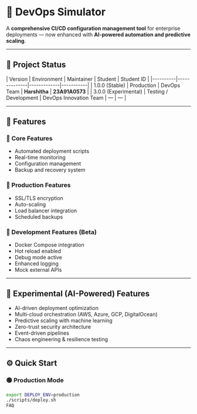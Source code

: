# 🧩 DevOps Simulator

A **comprehensive CI/CD configuration management tool** for enterprise deployments — now enhanced with **AI-powered automation and predictive scaling**.

---

## 📘 Project Status
| Version | Environment | Maintainer | Student | Student ID |
|----------|--------------|-------------|-----------|
| 1.0.0 (Stable) | Production | DevOps Team | **Harshitha** | **23A91A0573** |
| 3.0.0 (Experimental) | Testing / Development | DevOps Innovation Team | — | — |

---

## 🚀 Features

### 🔹 Core Features
- Automated deployment scripts  
- Real-time monitoring  
- Configuration management  
- Backup and recovery system  

### 🔹 Production Features
- SSL/TLS encryption  
- Auto-scaling  
- Load balancer integration  
- Scheduled backups  

### 🔹 Development Features (Beta)
- Docker Compose integration  
- Hot reload enabled  
- Debug mode active  
- Enhanced logging  
- Mock external APIs  

---

## 🤖 Experimental (AI-Powered) Features
- AI-driven deployment optimization  
- Multi-cloud orchestration (AWS, Azure, GCP, DigitalOcean)  
- Predictive scaling with machine learning  
- Zero-trust security architecture  
- Event-driven pipelines  
- Chaos engineering & resilience testing  

---

## ⚙️ Quick Start

### 🟢 Production Mode
```bash
export DEPLOY_ENV=production
./scripts/deploy.sh
FAQ
